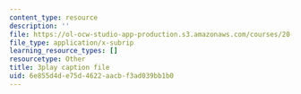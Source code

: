 ```yaml
---
content_type: resource
description: ''
file: https://ol-ocw-studio-app-production.s3.amazonaws.com/courses/20-219-becoming-the-next-bill-nye-writing-and-hosting-the-educational-show-january-iap-2015/6e855d4de75d4622aacbf3ad039bb1b0_VBgVRviSKek.srt
file_type: application/x-subrip
learning_resource_types: []
resourcetype: Other
title: 3play caption file
uid: 6e855d4d-e75d-4622-aacb-f3ad039bb1b0
---
```

